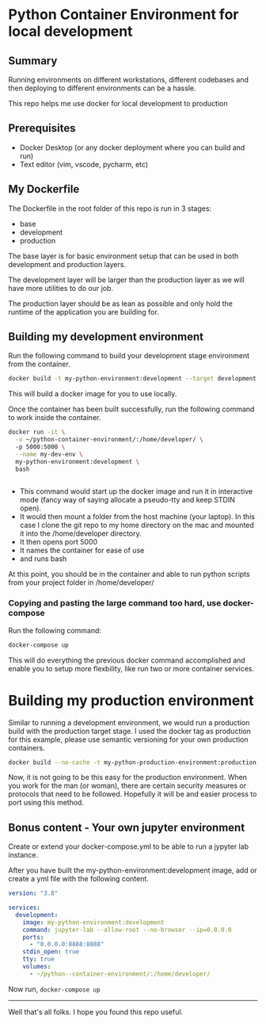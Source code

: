 # Python Container Environment for local development

## Summary
Running environments on different workstations, different codebases and then deploying to different environments can be a hassle. 

This repo helps me use docker for local development to production

## Prerequisites
* Docker Desktop (or any docker deployment where you can build and run)
* Text editor (vim, vscode, pycharm, etc)

## My Dockerfile

The Dockerfile in the root folder of this repo is run in 3 stages:
* base
* development
* production

The base layer is for basic environment setup that can be used in both development and production layers.

The development layer will be larger than the production layer as we will have more utilities to do our job.

The production layer should be as lean as possible and only hold the runtime of the application you are building for.

## Building my development environment

Run the following command to build your development stage environment from the container. 

``` bash
docker build -t my-python-environment:development --target development .
```

This will build a docker image for you to use locally.

Once the container has been built successfully, run the following command to work inside the container.

``` bash
docker run -it \
  -v ~/python-container-environment/:/home/developer/ \ 
  -p 5000:5000 \
  --name my-dev-env \
  my-python-environment:development \
  bash
  
```

* This command would start up the docker image and run it in interactive mode (fancy way of saying allocate a pseudo-tty and keep STDIN open). 
* It would then mount a folder from the host machine (your laptop). In this case I clone the git repo to my home directory on the mac and mounted it into the /home/developer directory. 
* It then opens port 5000
* It names the container for ease of use
* and runs bash

At this point, you should be in the container and able to run python scripts from your project folder in /home/developer/

### Copying and pasting the large command too hard, use docker-compose

Run the following command:

``` bash
docker-compose up
```

This will do everything the previous docker command accomplished and enable you to setup more flexbility, like run two or more container services.

# Building my production environment

Similar to running a development environment, we would run a production build with the production target stage. I used the docker tag as production for this example, please use semantic versioning for your own production containers.

``` bash
docker build --no-cache -t my-python-production-environment:production --target production .
```

Now, it is not going to be this easy for the production environment. When you work for the man (or woman), there are certain security measures or protocols that need to be followed. Hopefully it will be and easier process to port using this method.

## Bonus content - Your own jupyter environment

Create or extend your docker-compose.yml to be able to run a jypyter lab instance.

After you have built the my-python-environment:development image, add or create a yml file with the following content.

``` docker-compose.yml
version: "3.8"

services:
  development:
    image: my-python-environment:development
    command: jupyter-lab --allow-root --no-browser --ip=0.0.0.0
    ports:
      - "0.0.0.0:8888:8888"
    stdin_open: true
    tty: true
    volumes:
      - ~/python--container-environment/:/home/developer/
```

Now run, ```docker-compose up```

---

Well that's all folks. I hope you found this repo useful.
